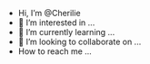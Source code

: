 - Hi, I’m @Cherilie
- 👀 I’m interested in ...
- 🌱 I’m currently learning ...
- 💞️ I’m looking to collaborate on ...
-  How to reach me ...

<!---
Cherilie/Cherilie is a ✨ special ✨ repository because its `README.md` (this file) appears on your GitHub profile.
You can click the Preview link to take a look at your changes.
--->
